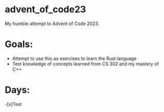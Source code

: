 # advent_of_code23
My humble attempt to Advent of Code 2023.

# Goals:
* Attempt to use this as exercises to learn the Rust language
* Test knowledge of concepts learned from CS 302 and my mastery of C++

# **Days**:
-[x]Test

